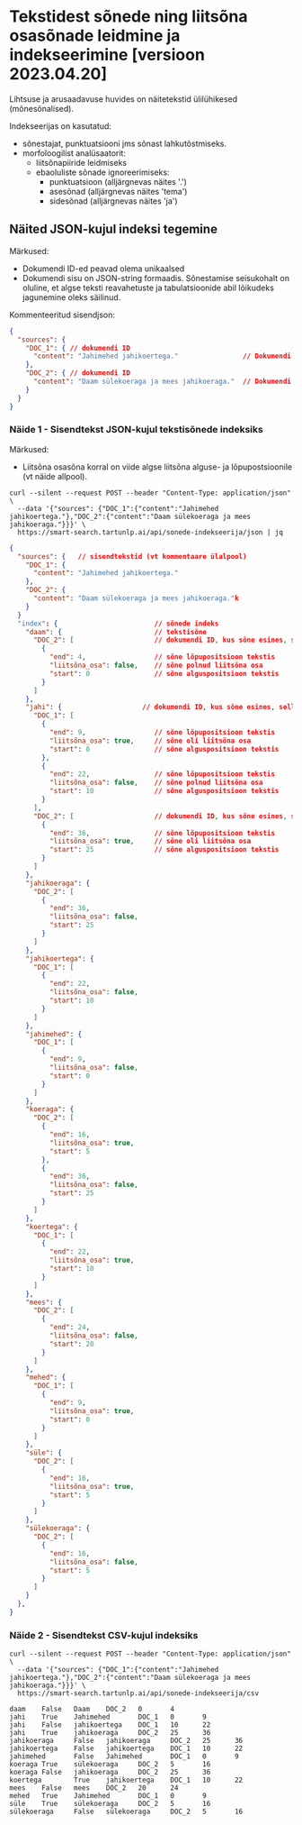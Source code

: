 # Tekstidest sõnede ning liitsõna osasõnade leidmine ja indekseerimine [versioon 2023.04.20]

Lihtsuse ja arusaadavuse huvides on näitetekstid ülilühikesed (mõnesõnalised).

Indekseerijas on kasutatud:

* sõnestajat, punktuatsiooni jms sõnast lahkutõstmiseks.
* morfoloogilist analüsaatorit:
  * liitsõnapiiride leidmiseks
  * ebaoluliste sõnade ignoreerimiseks:
    * punktuatsioon (alljärgnevas näites '.')
    * asesõnad (alljärgnevas näites 'tema')
    * sidesõnad (alljärgnevas näites 'ja')

## Näited JSON-kujul indeksi tegemine

Märkused:

* Dokumendi ID-ed peavad olema unikaalsed
* Dokumendi sisu on JSON-string formaadis. Sõnestamise seisukohalt on oluline, et algse teksti reavahetuste ja tabulatsioonide abil lõikudeks jagunemine oleks säilinud.

Kommenteeritud sisendjson:

```json
{
  "sources": {
    "DOC_1": { // dokumendi ID 
      "content": "Jahimehed jahikoertega."                // Dokumendi tekst
    },
    "DOC_2": { // dokumendi ID 
      "content": "Daam sülekoeraga ja mees jahikoeraga."  // Dokumendi tekst
    }
  }
}
```

### Näide 1 - Sisendtekst JSON-kujul tekstisõnede indeksiks

Märkused:

* Liitsõna osasõna korral on viide algse liitsõna alguse- ja lõpupostsioonile (vt näide allpool).

```cmdline
curl --silent --request POST --header "Content-Type: application/json" \                                                           
  --data '{"sources": {"DOC_1":{"content":"Jahimehed jahikoertega."},"DOC_2":{"content":"Daam sülekoeraga ja mees jahikoeraga."}}}' \
  https://smart-search.tartunlp.ai/api/sonede-indekseerija/json | jq
```

```json
{
  "sources": {   // sisendtekstid (vt kommentaare ülalpool)
    "DOC_1": {
      "content": "Jahimehed jahikoertega."
    },
    "DOC_2": {
      "content": "Daam sülekoeraga ja mees jahikoeraga."k
    }
  }
  "index": {                        // sõnede indeks
    "daam": {                       // tekstisõne
      "DOC_2": [                    // dokumendi ID, kus sõne esines, selles tekstis esines 1 kord
        {
          "end": 4,                 // sõne lõpupositsioon tekstis
          "liitsõna_osa": false,    // sõne polnud liitsõna osa
          "start": 0                // sõne alguspositsioon tekstis
        }
      ]
    },
    "jahi": {                    // dokumendi ID, kus sõne esines, selles tekstis esines 2 korda
      "DOC_1": [
        {
          "end": 9,                 // sõne lõpupositsioon tekstis
          "liitsõna_osa": true,     // sõne oli liitsõna osa
          "start": 0                // sõne alguspositsioon tekstis
        },
        {
          "end": 22,                // sõne lõpupositsioon tekstis
          "liitsõna_osa": false,    // sõne polnud liitsõna osa
          "start": 10               // sõne alguspositsioon tekstis
        }
      ],
      "DOC_2": [                    // dokumendi ID, kus sõne esines, selles tekstis esines 1 kord
        {
          "end": 36,                // sõne lõpupositsioon tekstis
          "liitsõna_osa": true,     // sõne oli liitsõna osa
          "start": 25               // sõne alguspositsioon tekstis
        }
      ]
    },
    "jahikoeraga": {
      "DOC_2": [
        {
          "end": 36,
          "liitsõna_osa": false,
          "start": 25
        }
      ]
    },
    "jahikoertega": {
      "DOC_1": [
        {
          "end": 22,
          "liitsõna_osa": false,
          "start": 10
        }
      ]
    },
    "jahimehed": {
      "DOC_1": [
        {
          "end": 9,
          "liitsõna_osa": false,
          "start": 0
        }
      ]
    },
    "koeraga": {
      "DOC_2": [
        {
          "end": 16,
          "liitsõna_osa": true,
          "start": 5
        },
        {
          "end": 36,
          "liitsõna_osa": false,
          "start": 25
        }
      ]
    },
    "koertega": {
      "DOC_1": [
        {
          "end": 22,
          "liitsõna_osa": true,
          "start": 10
        }
      ]
    },
    "mees": {
      "DOC_2": [
        {
          "end": 24,
          "liitsõna_osa": false,
          "start": 20
        }
      ]
    },
    "mehed": {
      "DOC_1": [
        {
          "end": 9,
          "liitsõna_osa": true,
          "start": 0
        }
      ]
    },
    "süle": {
      "DOC_2": [
        {
          "end": 16,
          "liitsõna_osa": true,
          "start": 5
        }
      ]
    },
    "sülekoeraga": {
      "DOC_2": [
        {
          "end": 16,
          "liitsõna_osa": false,
          "start": 5
        }
      ]
    }
  },
}


```

### Näide 2 - Sisendtekst CSV-kujul indeksiks

```cmdline
curl --silent --request POST --header "Content-Type: application/json" \
  --data '{"sources": {"DOC_1":{"content":"Jahimehed jahikoertega."},"DOC_2":{"content":"Daam sülekoeraga ja mees jahikoeraga."}}}' \
  https://smart-search.tartunlp.ai/api/sonede-indekseerija/csv 
```

```csv
daam    False   Daam    DOC_2   0       4
jahi    True    Jahimehed       DOC_1   0       9
jahi    False   jahikoertega    DOC_1   10      22
jahi    True    jahikoeraga     DOC_2   25      36
jahikoeraga     False   jahikoeraga     DOC_2   25      36
jahikoertega    False   jahikoertega    DOC_1   10      22
jahimehed       False   Jahimehed       DOC_1   0       9
koeraga True    sülekoeraga     DOC_2   5       16
koeraga False   jahikoeraga     DOC_2   25      36
koertega        True    jahikoertega    DOC_1   10      22
mees    False   mees    DOC_2   20      24
mehed   True    Jahimehed       DOC_1   0       9
süle    True    sülekoeraga     DOC_2   5       16
sülekoeraga     False   sülekoeraga     DOC_2   5       16
```
